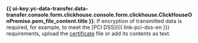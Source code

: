 **{{ ui-key.yc-data-transfer.data-transfer.console.form.clickhouse.console.form.clickhouse.ClickHouseOnPremise.pem_file_content.title }}**: If encryption of transmitted data is required, for example, to meet the [PCI DSS]({{ link-pci-dss-en }}) requirements, upload the [certificate](../../../../../managed-clickhouse/operations/connect.md#get-ssl-cert) file or add its contents as text.
